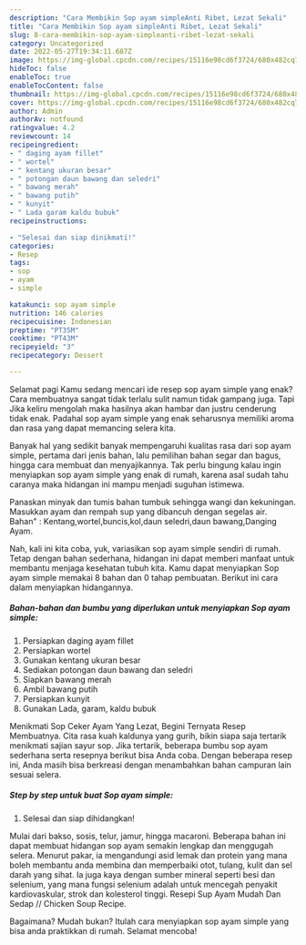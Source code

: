 ```yaml
---
description: "Cara Membikin Sop ayam simpleAnti Ribet, Lezat Sekali"
title: "Cara Membikin Sop ayam simpleAnti Ribet, Lezat Sekali"
slug: 8-cara-membikin-sop-ayam-simpleanti-ribet-lezat-sekali
category: Uncategorized
date: 2022-05-27T19:34:11.687Z
image: https://img-global.cpcdn.com/recipes/15116e98cd6f3724/680x482cq70/sop-ayam-simple-foto-resep-utama.jpg
hideToc: false
enableToc: true
enableTocContent: false
thumbnail: https://img-global.cpcdn.com/recipes/15116e98cd6f3724/680x482cq70/sop-ayam-simple-foto-resep-utama.jpg
cover: https://img-global.cpcdn.com/recipes/15116e98cd6f3724/680x482cq70/sop-ayam-simple-foto-resep-utama.jpg
author: Admin
authorAv: notfound
ratingvalue: 4.2
reviewcount: 14
recipeingredient:
- " daging ayam fillet"
- " wortel"
- " kentang ukuran besar"
- " potongan daun bawang dan seledri"
- " bawang merah"
- " bawang putih"
- " kunyit"
- " Lada garam kaldu bubuk"
recipeinstructions:

- "Selesai dan siap dinikmati!"
categories:
- Resep
tags:
- sop
- ayam
- simple

katakunci: sop ayam simple 
nutrition: 146 calories
recipecuisine: Indonesian
preptime: "PT35M"
cooktime: "PT43M"
recipeyield: "3"
recipecategory: Dessert

---
```



Selamat pagi Kamu sedang mencari ide resep sop ayam simple yang enak? Cara membuatnya sangat tidak terlalu sulit namun tidak gampang juga. Tapi Jika keliru mengolah maka hasilnya akan hambar dan justru cenderung tidak enak. Padahal sop ayam simple yang enak seharusnya memiliki aroma dan rasa yang dapat memancing selera kita.


Banyak hal yang sedikit banyak mempengaruhi kualitas rasa dari sop ayam simple, pertama dari jenis bahan, lalu pemilihan bahan segar dan bagus, hingga cara membuat dan menyajikannya. Tak perlu bingung kalau ingin menyiapkan sop ayam simple yang enak di rumah, karena asal sudah tahu caranya maka hidangan ini mampu menjadi suguhan istimewa.

Panaskan minyak dan tumis bahan tumbuk sehingga wangi dan kekuningan. Masukkan ayam dan rempah sup yang dibancuh dengan segelas air. Bahan&#34; : Kentang,wortel,buncis,kol,daun seledri,daun bawang,Danging Ayam.


Nah, kali ini kita coba, yuk, variasikan sop ayam simple sendiri di rumah. Tetap dengan bahan sederhana, hidangan ini dapat memberi manfaat untuk membantu menjaga kesehatan tubuh kita. Kamu dapat menyiapkan Sop ayam simple memakai 8 bahan dan 0 tahap pembuatan. Berikut ini cara dalam menyiapkan hidangannya.

<!--inarticleads1-->

##### Bahan-bahan dan bumbu yang diperlukan untuk menyiapkan Sop ayam simple:

1. Persiapkan  daging ayam fillet
1. Persiapkan  wortel
1. Gunakan  kentang ukuran besar
1. Sediakan  potongan daun bawang dan seledri
1. Siapkan  bawang merah
1. Ambil  bawang putih
1. Persiapkan  kunyit
1. Gunakan  Lada, garam, kaldu bubuk


Menikmati Sop Ceker Ayam Yang Lezat, Begini Ternyata Resep Membuatnya. Cita rasa kuah kaldunya yang gurih, bikin siapa saja tertarik menikmati sajian sayur sop. Jika tertarik, beberapa bumbu sop ayam sederhana serta resepnya berikut bisa Anda coba. Dengan beberapa resep ini, Anda masih bisa berkreasi dengan menambahkan bahan campuran lain sesuai selera. 

<!--inarticleads2-->

##### Step by step untuk buat Sop ayam simple:


1. Selesai dan siap dihidangkan!

Mulai dari bakso, sosis, telur, jamur, hingga macaroni. Beberapa bahan ini dapat membuat hidangan sop ayam semakin lengkap dan menggugah selera. Menurut pakar, ia mengandungi asid lemak dan protein yang mana boleh membantu anda membina dan memperbaiki otot, tulang, kulit dan sel darah yang sihat. Ia juga kaya dengan sumber mineral seperti besi dan selenium, yang mana fungsi selenium adalah untuk mencegah penyakit kardiovaskular, strok dan kolesterol tinggi. Resepi Sup Ayam Mudah Dan Sedap // Chicken Soup Recipe. 

Bagaimana? Mudah bukan? Itulah cara menyiapkan sop ayam simple yang bisa anda praktikkan di rumah. Selamat mencoba!
